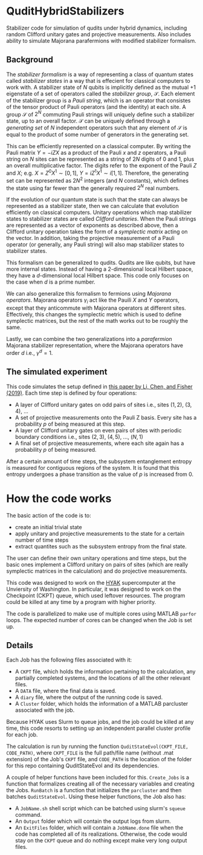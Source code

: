 # QuditHybridStabilizers
Stabilizer code for simulation of qudits under hybrid dynamics, including random Clifford unitary gates and projective measurements. Also includes ability to simulate Majorana parafermions with modified stabilizer formalism.

## Background

The *stabilizer formalism* is a way of representing a class of quantum states called *stabilizer states* in a way that is effecient for classical computers to work with. A stabilizer state of $N$ qubits is implicitly defined as the mutual $+1$ eigenstate of a set of operators called the *stabilizer group*, $\mathcal{S}$. Each element of the stabilizer group is a *Pauli string*, which is an operator that consistes of the tensor product of Pauli operators (and the identity) at each site. A group $\mathcal{S}$ of $2^N$ commuting Pauli strings will uniquely define such a stabilizer state, up to an overall factor. $\mathcal{S}$ can be uniquely defined through a *generating set* of $N$ independent operators such that any element of $\mathcal{S}$ is equal to the product of some number of generators in the generating set.

This can be efficiently represented on a classical computer. By writing the Pauli matrix ${Y = -iZX}$ as a product of the Pauli $x$ and $z$ operators, a Pauli string on $N$ sites can be represented as a string of $2N$ digits of 0 and 1, plus an overall multiplicative factor. The digits refer to the exponent of the Pauli $Z$ and $X$; e.g. ${X = Z^0 X^1 \sim [0,1]}$, ${Y = i Z^1 X^1\sim i[1,1]}$. Therefore, the generating set can be represented as $2N^2$ integers (and $N$ constants), which defines the state using far fewer than the generally required $2^N$ real numbers.

If the evolution of our quantum state is such that the state can always be represented as a stabilizer state, then we can calculate that evolution efficiently on classical computers. Unitary operations which map stabilizer states to stabilizer states are called *Clifford unitaries*. When the Pauli strings are represented as a vector of exponents as described above, then a Clifford unitary operation takes the form of a *symplectic matrix* acting on the vector. In addition, taking the projective measurement of a Pauli operator (or generally, any Pauli string) will also map stabilizer states to stabilizer states.

This formalism can be generalized to qudits. Qudits are like qubits, but have more internal states. Instead of having a 2-dimensional local Hilbert space, they have a $d$-dimensional local Hilbert space. This code only focuses on the case when $d$ is a prime number.

We can also generalize this formalism to fermions using *Majorana operators*. Majorana operators $\gamma_i$ act like the Pauili $X$ and $Y$ operators, except that they anticommute with Majorana operators at different sites. Effectively, this changes the symplectic metric which is used to define symplectic matrices, but the rest of the math works out to be roughly the same.

Lastly, we can combine the two generalizations into a *parafermion* Majorana stabilizer representation, where the Majorana operators have order $d$ i.e., $\gamma^d = 1$.

## The simulated experiment

This code simulates the setup defined in [this paper by Li, Chen, and Fisher (2019)](https://doi.org/10.1103/PhysRevB.100.134306). Each time step is defined by four operations:

 - A layer of Clifford unitary gates on odd pairs of sites i.e., sites $(1,2)$, $(3,4)$, ...
 - A set of projective measurements onto the Pauli Z basis. Every site has a probability $p$ of being measured at this step.
 - A layer of Clifford unitary gates on even pairs of sites with periodic boundary conditions i.e., sites $(2,3)$, $(4,5)$, ..., $(N,1)$
 - A final set of projective measurements, where each site again has a probability $p$ of being measured.

After a certain amount of time steps, the subsystem entanglement entropy is measured for contiguous regions of the system. It is found that this entropy undergoes a phase transition as the value of $p$ is increased from $0$.

# How the code works

The basic action of the code is to:
- create an initial trivial state
- apply unitary and projective measurements to the state for a certain number of time steps
- extract quantites such as the subsystem entropy from the final state.

The user can define their own unitary operations and time steps, but the basic ones implement a Clifford unitary on pairs of sites (which are really symplectic matrices in the calculation) and do projective measurements.

This code was designed to work on the [HYAK](https://hyak.uw.edu/) supercomputer at the Unviersity of Washington. In particular, it was designed to work on the Checkpoint (CKPT) queue, which used leftover resources. The program could be killed at any time by a program with higher priority. 

The code is parallelized to make use of multiple cores using MATLAB `parfor` loops. The expected number of cores can be changed when the Job is set up.

## Details

Each Job has the following files associated with it:
 - A `CKPT` file, which holds the information pertaining to the calculation, any partially completed systems, and the locations of all the other relevant files.
 - A `DATA` file, where the final data is saved.
 - A `diary` file, where the output of the running code is saved.
 - A `Cluster` folder, which holds the information of a MATLAB parcluster associated with the job.

Because HYAK uses Slurm to queue jobs, and the job could be killed at any time, this code resorts to setting up an independent parallel cluster profile for each job.

The calculation is run by running the function `QuditStateEvol(CKPT_FILE, CODE_PATH)`, where `CKPT_FILE` is the full path/file name (without .mat extension) of the Job's `CKPT` file, and `CODE_PATH` is the location of the folder for this repo containing QuditStateEvol and its dependencies.

A couple of helper functions have been included for this. `Create_Jobs` is a function that formalizes creating all of the necessary variables and creating the Jobs. `RunBatch` is a function that initializes the `parcluster` and then batches `QuditStateEvol`. Using these helper functions, the Job also has:

 - A `JobName.sh` shell script which can be batched using slurm's `squeue` command.
 - An `Output` folder which will contain the output logs from slurm.
 - An `ExitFiles` folder, which will contain a `JobName.done` file when the code has completed all of its realizations. Otherwise, the code would stay on the `CKPT` queue and do nothing except make very long output files.